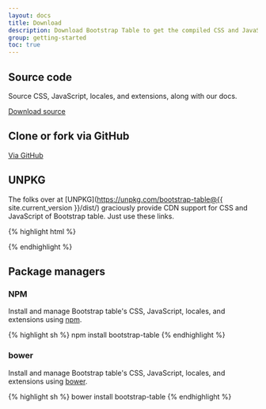 ```yaml
---
layout: docs
title: Download
description: Download Bootstrap Table to get the compiled CSS and JavaScript, source code, or include it with your favorite package managers like npm, bowser, and more.
group: getting-started
toc: true
---
```


## Source code

Source CSS, JavaScript, locales, and extensions, along with our docs.

<a href="{{ site.master_zip }}" class="btn btn-bd-primary" role="button">Download source</a>

## Clone or fork via GitHub

<a href="{{ site.repo }}" class="btn btn-bd-primary" role="button">Via GitHub</a>

## UNPKG

The folks over at [UNPKG](https://unpkg.com/bootstrap-table@{{ site.current_version }}/dist/) graciously provide CDN support for CSS and JavaScript of Bootstrap table. Just use these links.

{% highlight html %}
<!-- Latest compiled and minified CSS -->
<link rel="stylesheet" href="https://unpkg.com/bootstrap-table@{{ site.current_version }}/dist/bootstrap-table.min.css">

<!-- Latest compiled and minified JavaScript -->
<script src="https://unpkg.com/bootstrap-table@{{ site.current_version }}/dist/bootstrap-table.min.js"></script>
<!-- Latest compiled and minified Locales -->
<script src="https://unpkg.com/bootstrap-table@{{ site.current_version }}/dist/locale/bootstrap-table-zh-CN.min.js"></script>
{% endhighlight %}

## Package managers

### NPM

Install and manage Bootstrap table's CSS, JavaScript, locales, and extensions using [npm](https://www.npmjs.com/package/bootstrap-table).

{% highlight sh %}
npm install bootstrap-table
{% endhighlight %}

### bower

Install and manage Bootstrap table's CSS, JavaScript, locales, and extensions using [bower](http://bower.io/).

{% highlight sh %}
bower install bootstrap-table
{% endhighlight %}
